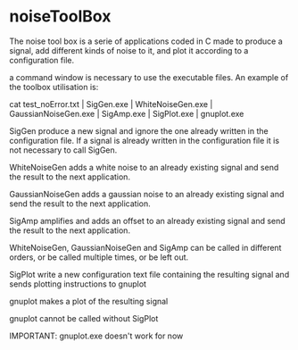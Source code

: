 # noiseToolBox


The noise tool box is a serie of applications coded in C made to produce a signal, add different kinds of noise to it, and plot it according to a configuration file.

a command window is necessary to use the executable files. An example of the toolbox utilisation is:

cat test_noError.txt | SigGen.exe | WhiteNoiseGen.exe | GaussianNoiseGen.exe | SigAmp.exe | SigPlot.exe | gnuplot.exe


SigGen produce a new signal and ignore the one already written in the configuration file. If a signal is already written in the configuration file it is not necessary to call SigGen.

WhiteNoiseGen adds a white noise to an already existing signal and send the result to the next application. 

GaussianNoiseGen adds a gaussian noise to an already existing signal and send the result to the next application. 

SigAmp amplifies and adds an offset to an already existing signal and send the result to the next application. 

WhiteNoiseGen, GaussianNoiseGen and SigAmp can be called in different orders, or be called multiple times, or be left out.


SigPlot write a new configuration text file containing the resulting signal and sends plotting instructions to gnuplot 

gnuplot makes a plot of the resulting signal

gnuplot cannot be called  without SigPlot


IMPORTANT: gnuplot.exe doesn't work for now